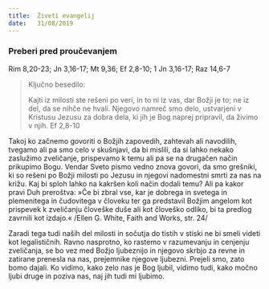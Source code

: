 ```yaml
---
title:  Živeti evangelij
date:   31/08/2019
---
```


### Preberi pred proučevanjem
Rim 8,20-23; Jn 3,16-17; Mt 9,36; Ef 2,8-10; 1 Jn 3,16-17; Raz 14,6-7

> <p>Ključno besedilo:</p>
>  Kajti iz milosti ste rešeni po veri, in to ni iz vas, dar Božji je to; ne iz del, da se nihče ne hvali. Njegovo namreč smo delo, ustvarjeni v Kristusu Jezusu za dobra dela, ki jih je Bog naprej pripravil, da živimo v njih. Ef 2,8-10

Takoj ko začnemo govoriti o Božjih zapovedih, zahtevah ali navodilih, tvegamo ali pa smo celo v skušnjavi, da bi mislili, da si lahko nekako zaslužimo zveličanje, prispevamo k temu ali pa se na drugačen način prikupimo Bogu. Vendar Sveto pismo vedno znova govori, da smo grešniki, ki so rešeni po Božji milosti po Jezusu in njegovi nadomestni smrti za nas na križu. Kaj bi sploh lahko na kakršen koli način dodali temu? Ali pa kakor pravi Duh preroštva: »Če bi zbral vse, kar je dobrega in svetega in plemenitega in čudovitega v človeku ter ga predstavil Božjim angelom kot prispevek k zveličanju človeške duše ali kot človeško odliko, bi ta predlog zavrnili kot izdajo.« /Ellen G. White, Faith and Works, str. 24/

Zaradi tega tudi naših del milosti in sočutja do tistih v stiski ne bi smeli videti kot legalističnih. Ravno nasprotno, ko rastemo v razumevanju in cenjenju zveličanja, se bo vez med Božjo ljubeznijo in njegovo skrbjo za revne in zatirane prenesla na nas, prejemnike njegove ljubezni. Prejeli smo, zato bomo dajali. Ko vidimo, kako zelo nas je Bog ljubil, vidimo tudi, kako močno ljubi druge in poziva nas, naj jih tudi mi ljubimo.
